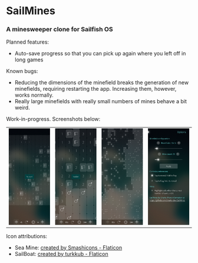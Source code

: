 # SailMines
### A minesweeper clone for Sailfish OS

Planned features:

* Auto-save progress so that you can pick up again where you left off in long games

Known bugs:

* Reducing the dimensions of the minefield breaks the generation of new minefields, requiring restarting the app. Increasing them, however, works normally.
* Really large minefields with really small numbers of mines behave a bit weird.


Work-in-progress. Screenshots below:
<table>
  <td><img src="https://raw.githubusercontent.com/sharks-dev/SailMines/refs/heads/main/screenshots/won.png" alt="won" width="200"/></td>
  <td><img src="https://raw.githubusercontent.com/sharks-dev/SailMines/refs/heads/main/screenshots/lost.png" alt="lost" width="200"/></td>
  <td><img src="https://raw.githubusercontent.com/sharks-dev/SailMines/refs/heads/main/screenshots/zoomOut.png" alt="zoomed-out" width="200"/></td>
  <td><img src="https://raw.githubusercontent.com/sharks-dev/SailMines/refs/heads/main/screenshots/settings.png" alt="settings" width="200"/></td>
</table>

Icon attributions:
* Sea Mine: <a href="https://www.flaticon.com/free-icons/ship" title="ship icons">created by Smashicons - Flaticon</a>
* SailBoat: <a href="https://www.flaticon.com/free-icons/boat" title="boat icons">created by turkkub - Flaticon</a>
